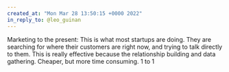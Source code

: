 ```yaml
---
created_at: "Mon Mar 28 13:50:15 +0000 2022"
in_reply_to: @leo_guinan
---
```


Marketing to the present:
This is what most startups are doing. They are searching for where their customers are right now, and trying to talk directly to them. This is really effective because the relationship building and data gathering. Cheaper, but more time consuming.
1 to 1